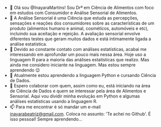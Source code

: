 - 👋 Olá sou @InayaraMartins! Sou Drª em Ciência de Alimentos com foco em estudos com Consumidor e Análise Sensorial de Alimentos.
- 🧠 A Análise Sensorial é uma Ciência que estuda as percepções, sensações e reações dos consumidores sobre as características 
     de um produto (alimentos humano e animal, cosméticos, automóveis e etc), incluindo sua aceitação e rejeição. A avaliação 
     sensorial envolve diferentes testes que geram muitos dados e está intimamente ligada a análise estatística.
- 👀 Devido ao constante contato com análises estatísticas, acabai me interessando em aprofundar um pouco mais nessa área.
     Hoje uso a linguagem R para a maioria das análises estatísticas que realizo. Mas ainda me considero iniciante na linguagem. 
     Mas estou sempre aprendendo 😉
- 🌱 Atualmente estou aprendendo a linguagem Python e cursando Ciência de Dados.
- 💞️ Espero colaborar com quem, assim como eu, está iniciando na área de Ciência de Dados e quem se interessar pela área de Alimentos
     e Sensorial. Aqui vou dividir minha evolução em Python e algumas análises estatísticas usando a linguagem R.
- 📫 Para me encontrar é só mandar um e-mail inayarabeatriz@gmail.com. Coloca no assunto: 'Te achei no Github'. 
     É isso pessoal! Sempre aprendendo... 
<!---
InayaraMartins/InayaraMartins is a ✨ special ✨ repository because its `README.md` (this file) appears on your GitHub profile.
You can click the Preview link to take a look at your changes.
--->
